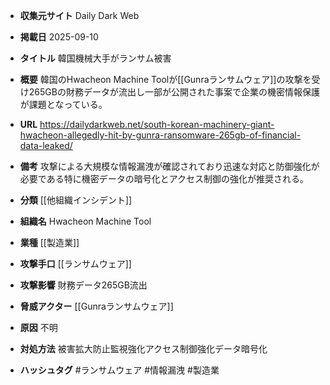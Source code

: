 - **収集元サイト**
Daily Dark Web

- **掲載日**
2025-09-10

- **タイトル**
韓国機械大手がランサム被害

- **概要**
韓国のHwacheon Machine Toolが[[Gunraランサムウェア]]の攻撃を受け265GBの財務データが流出し一部が公開された事案で企業の機密情報保護が課題となっている。

- **URL**
https://dailydarkweb.net/south-korean-machinery-giant-hwacheon-allegedly-hit-by-gunra-ransomware-265gb-of-financial-data-leaked/

- **備考**
攻撃による大規模な情報漏洩が確認されており迅速な対応と防御強化が必要である特に機密データの暗号化とアクセス制御の強化が推奨される。

- **分類**
[[他組織インシデント]]

- **組織名**
Hwacheon Machine Tool

- **業種**
[[製造業]]

- **攻撃手口**
[[ランサムウェア]]

- **攻撃影響**
財務データ265GB流出

- **脅威アクター**
[[Gunraランサムウェア]]

- **原因**
不明

- **対処方法**
被害拡大防止監視強化アクセス制御強化データ暗号化

- **ハッシュタグ**
#ランサムウェア #情報漏洩 #製造業
